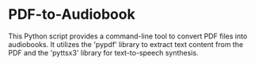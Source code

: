 # PDF-to-Audiobook
This Python script provides a command-line tool to convert PDF files into audiobooks. It utilizes the 'pypdf' library to extract text content from the PDF and the 'pyttsx3' library for text-to-speech synthesis.
